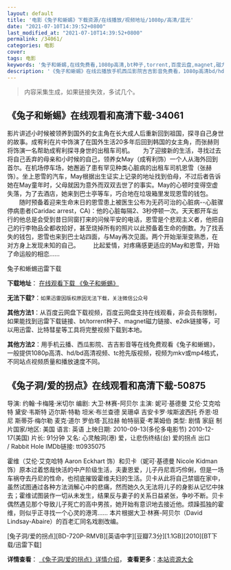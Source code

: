 ```yaml
---
layout: default
title: '电影《兔子和蜥蜴》下载资源/在线播放/视频地址/1080p/高清/蓝光'
date: "2021-07-10T14:39:52+0800"
last_modified_at: "2021-07-10T14:39:52+0800"
permalink: /34061/
categories: 电影
cover:
tags: 电影
keywords: '兔子和蜥蜴,在线免费看,1080p高清,bt种子,torrent,百度云盘,magnet,磁力链,迅雷下载资源'
description: '《兔子和蜥蜴》在线云播放手机西瓜影院吉吉影音免费看，1080p高清bd/hd未删减完整版和tc抢先枪版，mkv/mp4格式，附带bt/torrent种子、magnet/磁力链、百度云盘、网盘资源迅雷下载链接'
---
```


>内容采集生成，如果链接失效，多试几个。


## 《兔子和蜥蜴》在线观看和高清下载-34061

影片讲述小时候被领养到国外的女主角在长大成人后重新回到祖国，探寻自己身世的故事。成宥利在片中饰演了在国外生活20多年后回到韩国的女主角，而张赫则将饰演一名帮助成宥利探寻身世的出租车司机。 　 为了迎接新的生活，寻找过去将自己丢弃的母亲和小时候的自己，领养女May（成宥利饰）一个人从海外回到首尔。在机场停车场，她邂逅了患有罕见种类心脏病的出租车司机恩雪（张赫饰）。坐上恩雪的汽车，May根据出生证实上记录的地址找到伯母，不过后者告诉她在May童年时，父母就因为意外而双双去世了的事实。May的心顿时变得空虚失落，为了去酒店，她来到巴士亭等车，巧合地在垃圾箱里发现恩雪的钱包。 　　随时预备着迎来生命末日的恩雪患上被医生公布为无药可治的心脏病--心脏骤停病患者(Caridac arrest，CA)：他的心脏每隔2、3秒停顿一次。天天都开车出行的他总是会受到昔日同窗打来的问候平安的电话，恩雪是个悲观主义者，他把自己的行李物品全都收拾好，甚至烧掉所有的照片以此预备着生命的倒数。为了找丢失的钱包，恩雪也来到巴士站四面，与May再次见面。两个开始渐渐变熟悉，在对方身上发现未知的自己。 　　比起爱情，对疼痛感更适应的May和恩雪，开始了命运般的相恋……


兔子和蜥蜴迅雷下载

**下载地址**： [在线观看下载 《兔子和蜥蜴》](https://www.993dy.com//vod-detail-id-14843.html) 


**无法下载?**：`如果迅雷因版权原因无法下载，关注微信公众号 `

**其他方法1**：从百度云网盘下载视频，百度云网盘支持在线观看，非会员有限制，如果能找到迅雷下载链接、bt/torrent种子、magnet磁力链接、e2dk链接等，可以用迅雷、比特彗星等工具将完整视频下载到本地。

**其他方法2**：用手机云播、西瓜影院、吉吉影音等在线免费观看《兔子和蜥蜴》，一般提供1080p高清、hd/bd高清视频、tc抢先版视频，视频为mkv或mp4格式，不同站点视频质量和播放速度不同。


## 《兔子洞/爱的拐点》在线观看和高清下载-50875

导演: 约翰·卡梅隆·米切尔 编剧: 大卫·林赛-阿贝尔 主演: 妮可·基德曼 艾伦·艾克哈特 黛安·韦斯特 迈尔斯·特勒 坦米·布兰查德 吴珊卓 吉安卡罗·埃斯波西托 乔恩·坦尼 斯蒂芬·梅尔勒 麦克·道尔 罗伯塔·瓦拉赫 帕特丽夏·考莱姆伯 类型: 剧情 家庭 制片国家/地区: 美国 语言: 英语 上映日期: 2010-09-13(多伦多电影节) 2010-12-17(美国) 片长: 91分钟 又名: 心灵触洞(港) 爱，让悲伤终结(台) 爱的拐点 出口 / Rabbit Hole IMDb链接: tt0935075

霍维（艾伦·艾克哈特 Aaron Eckhart 饰）和贝卡（妮可·基德曼 Nicole Kidman 饰）原本过着悠哉快活的中产阶级生活，夫妻恩爱，儿子丹尼乖巧伶俐，但是一场车祸夺去丹尼的性命，也彻底摧毁霍维夫妇的生活。贝卡从此将自己禁锢在家中，虽然试图通过各种方法消解心中的悲痛，然而她久久无法将儿子的身影从记忆中抹去；霍维试图装作一切从未发生，结果反与妻子的关系日益紧张，争吵不断。贝卡偶然遇见那个导致儿子死亡的高中男孩，她开始有意识地去接近他。烦躁孤独的霍维，则似乎正寻找一个心灵的港湾…… 本片根据大卫·林赛-阿贝尔（David Lindsay-Abaire）的百老汇同名戏剧改编。


[兔子洞/爱的拐点][BD-720P-RMVB][英语中字][豆瓣7.3分][1.1GB][2010][BT下载/迅雷下载]

**详情查看**： [《兔子洞/爱的拐点》详情介绍](/movie/50875/)， **查看更多**：[本站资源大全](/movie/t/all/)

